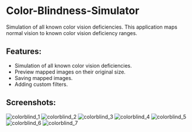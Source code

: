 # Color-Blindness-Simulator
Simulation of all known color vision deficiencies. This application maps normal vision to known color vision deficiency ranges.

## Features:
  * Simulation of all known color vision deficiencies.
  * Preview mapped images on their original size.
  * Saving mapped images.
  * Adding custom filters.

## Screenshots:
![colorblind_1](https://user-images.githubusercontent.com/25724155/55662398-76159d00-581b-11e9-9e10-373eae40f19f.png)
![colorblind_2](https://user-images.githubusercontent.com/25724155/55662399-76ae3380-581b-11e9-9561-6da2a4e28233.png)
![colorblind_3](https://user-images.githubusercontent.com/25724155/55662400-7746ca00-581b-11e9-9d0d-e33740dc0d7e.png)
![colorblind_4](https://user-images.githubusercontent.com/25724155/55662402-7746ca00-581b-11e9-8a29-32b0929b1827.png)
![colorblind_5](https://user-images.githubusercontent.com/25724155/55662403-7746ca00-581b-11e9-9828-44c3ab0461f8.png)
![colorblind_6](https://user-images.githubusercontent.com/25724155/55662404-77df6080-581b-11e9-95cf-92b31c3380c7.png)
![colorblind_7](https://user-images.githubusercontent.com/25724155/55662405-77df6080-581b-11e9-932e-b8f7af074cb5.png)